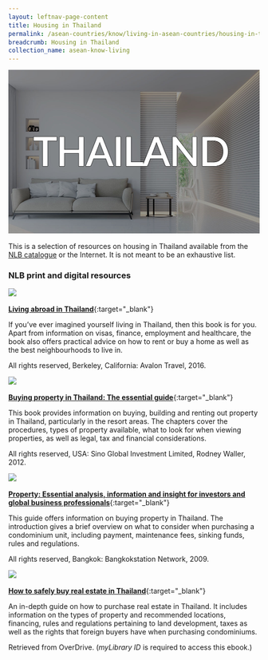 ```yaml
---
layout: leftnav-page-content
title: Housing in Thailand
permalink: /asean-countries/know/living-in-asean-countries/housing-in-thailand/
breadcrumb: Housing in Thailand
collection_name: asean-know-living
---
```


<img src="/images/asean-living/ASEAN-Thailand-Housing.jpg" alt="Housing in Thailand banner" style="width:800px;" />

This is a selection of resources on housing in Thailand available from the [NLB catalogue](http://catalogue.nlb.gov.sg/) or the Internet.  It is not meant to be an exhaustive list.

### **NLB print and digital resources**

<img src="/images/book-covers/Living-abroad-in-Thailand.png" style="width:150px;" />

[**Living abroad in Thailand**](http://eservice.nlb.gov.sg/item_holding.aspx?bid=13736587){:target="_blank"}

If you’ve ever imagined yourself living in Thailand, then this book is for you. Apart from information on visas, finance, employment and healthcare, the book also offers practical advice on how to rent or buy a home as well as the best neighbourhoods to live in.

All rights reserved, Berkeley, California: Avalon Travel, 2016.

<img src="/images/book-covers/Buying-property-in-Thailand-The-essential-guide.jpg" style="width:150px;" />

[**Buying property in Thailand: The essential guide**](http://eservice.nlb.gov.sg/item_holding.aspx?bid=14500318){:target="_blank"}

This book provides information on buying, building and renting out property in Thailand, particularly in the resort areas. The chapters cover the procedures, types of property available, what to look for when viewing properties, as well as legal, tax and financial considerations.

All rights reserved, USA: Sino Global Investment Limited, Rodney Waller, 2012.

<img src="/images/book-covers/Property-Essential-analysis-information-and-insight-for-investors-and-global-business-professionals.png" style="width:150px;" />

[**Property: Essential analysis, information and insight for investors and global business professionals**](http://eservice.nlb.gov.sg/item_holding.aspx?bid=13355272){:target="_blank"}

This guide offers information on buying property in Thailand. The introduction gives a brief overview on what to consider when purchasing a condominium unit, including payment, maintenance fees, sinking funds, rules and regulations.

All rights reserved, Bangkok: Bangkokstation Network, 2009.

<img src="/images/book-covers/How-to-safely-buy-real-estate-in-Thailand.jpg" style="width:150px;" />

[**How to safely buy real estate in Thailand**](https://nlb.overdrive.com/media/%7B25F080A7-7CBD-4833-B8FA-D7EBA767818A%7D){:target="_blank"}

An in-depth guide on how to purchase real estate in Thailand. It includes information on the types of property and recommended locations, financing, rules and regulations pertaining to land development, taxes as well as the rights that foreign buyers have when purchasing condominiums.

Retrieved from OverDrive. (*myLibrary ID* is required to access this ebook.)